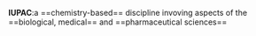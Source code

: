 **IUPAC**:a ==chemistry-based== discipline invoving aspects of the ==biological, medical== and ==pharmaceutical sciences==
